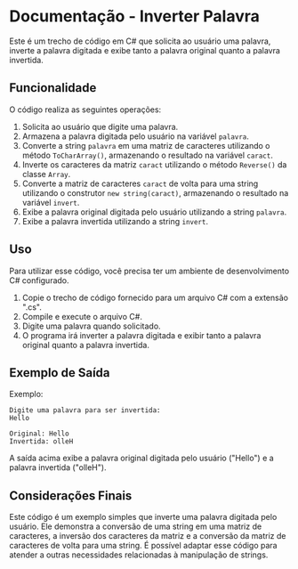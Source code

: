 # Documentação - Inverter Palavra

Este é um trecho de código em C# que solicita ao usuário uma palavra, inverte a palavra digitada e exibe tanto a palavra original quanto a palavra invertida.

## Funcionalidade

O código realiza as seguintes operações:

1. Solicita ao usuário que digite uma palavra.
2. Armazena a palavra digitada pelo usuário na variável `palavra`.
3. Converte a string `palavra` em uma matriz de caracteres utilizando o método `ToCharArray()`, armazenando o resultado na variável `caract`.
4. Inverte os caracteres da matriz `caract` utilizando o método `Reverse()` da classe `Array`.
5. Converte a matriz de caracteres `caract` de volta para uma string utilizando o construtor `new string(caract)`, armazenando o resultado na variável `invert`.
6. Exibe a palavra original digitada pelo usuário utilizando a string `palavra`.
7. Exibe a palavra invertida utilizando a string `invert`.

## Uso

Para utilizar esse código, você precisa ter um ambiente de desenvolvimento C# configurado.

1. Copie o trecho de código fornecido para um arquivo C# com a extensão ".cs".
2. Compile e execute o arquivo C#.
3. Digite uma palavra quando solicitado.
4. O programa irá inverter a palavra digitada e exibir tanto a palavra original quanto a palavra invertida.

## Exemplo de Saída

Exemplo:
```
Digite uma palavra para ser invertida:
Hello

Original: Hello
Invertida: olleH
```

A saída acima exibe a palavra original digitada pelo usuário ("Hello") e a palavra invertida ("olleH").

## Considerações Finais

Este código é um exemplo simples que inverte uma palavra digitada pelo usuário. 
Ele demonstra a conversão de uma string em uma matriz de caracteres, a inversão dos caracteres da matriz e a conversão da matriz de caracteres de volta para uma string. 
É possível adaptar esse código para atender a outras necessidades relacionadas à manipulação de strings.
